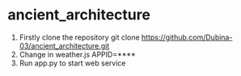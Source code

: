 # ancient_architecture

1. Firstly clone the repository 
git clone https://github.com/Dubina-03/ancient_architecture.git
2. Change in weather.js APPID=****
3. Run app.py to start web service

